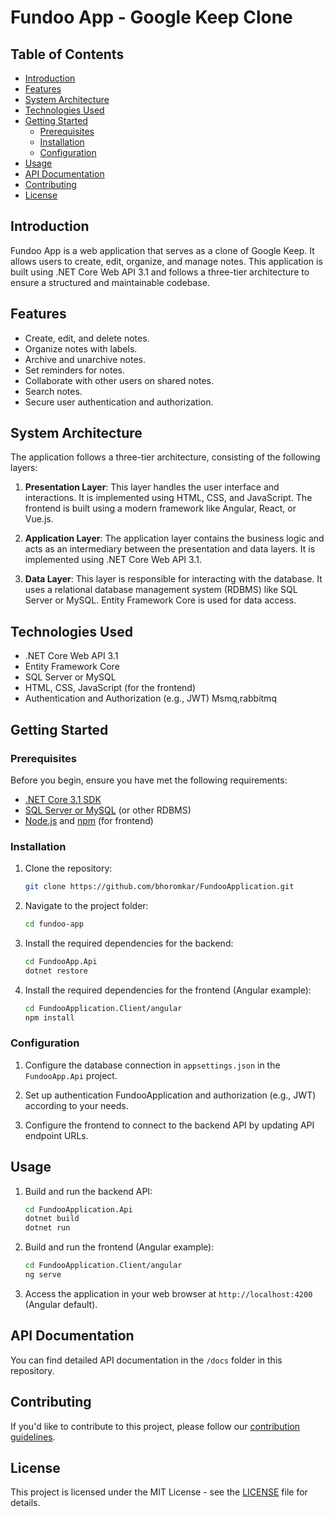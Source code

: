 # Fundoo App - Google Keep Clone

## Table of Contents

- [Introduction](#introduction)
- [Features](#features)
- [System Architecture](#system-architecture)
- [Technologies Used](#technologies-used)
- [Getting Started](#getting-started)
    - [Prerequisites](#prerequisites)
    - [Installation](#installation)
    - [Configuration](#configuration)
- [Usage](#usage)
- [API Documentation](#api-documentation)
- [Contributing](#contributing)
- [License](#license)

## Introduction

Fundoo App is a web application that serves as a clone of Google Keep. It allows users to create, edit, organize, and manage notes. This application is built using .NET Core Web API 3.1 and follows a three-tier architecture to ensure a structured and maintainable codebase.

## Features

- Create, edit, and delete notes.
- Organize notes with labels.
- Archive and unarchive notes.
- Set reminders for notes.
- Collaborate with other users on shared notes.
- Search notes.
- Secure user authentication and authorization.

## System Architecture

The application follows a three-tier architecture, consisting of the following layers:

1. **Presentation Layer**: This layer handles the user interface and interactions. It is implemented using HTML, CSS, and JavaScript. The frontend is built using a modern framework like Angular, React, or Vue.js.

2. **Application Layer**: The application layer contains the business logic and acts as an intermediary between the presentation and data layers. It is implemented using .NET Core Web API 3.1.

3. **Data Layer**: This layer is responsible for interacting with the database. It uses a relational database management system (RDBMS) like SQL Server or MySQL. Entity Framework Core is used for data access.

## Technologies Used

- .NET Core Web API 3.1
- Entity Framework Core
- SQL Server or MySQL
- HTML, CSS, JavaScript (for the frontend)
- Authentication and Authorization (e.g., JWT)
  Msmq,rabbitmq

## Getting Started

### Prerequisites

Before you begin, ensure you have met the following requirements:

- [.NET Core 3.1 SDK](https://dotnet.microsoft.com/download/dotnet/3.1)
- [SQL Server or MySQL](https://www.microsoft.com/en-us/sql-server/sql-server-downloads) (or other RDBMS)
- [Node.js](https://nodejs.org/) and [npm](https://www.npmjs.com/) (for frontend)

### Installation

1. Clone the repository:

   ```bash
   git clone https://github.com/bhoromkar/FundooApplication.git
   ```

2. Navigate to the project folder:

   ```bash
   cd fundoo-app
   ```

3. Install the required dependencies for the backend:

   ```bash
   cd FundooApp.Api
   dotnet restore
   ```

4. Install the required dependencies for the frontend (Angular example):

   ```bash
   cd FundooApplication.Client/angular
   npm install
   ```

### Configuration

1. Configure the database connection in `appsettings.json` in the `FundooApp.Api` project.

2. Set up authentication FundooApplication and authorization (e.g., JWT) according to your needs.

3. Configure the frontend to connect to the backend API by updating API endpoint URLs.

## Usage

1. Build and run the backend API:

   ```bash
   cd FundooApplication.Api
   dotnet build
   dotnet run
   ```

2. Build and run the frontend (Angular example):

   ```bash
   cd FundooApplication.Client/angular
   ng serve
   ```

3. Access the application in your web browser at `http://localhost:4200` (Angular default).

## API Documentation

You can find detailed API documentation in the `/docs` folder in this repository.

## Contributing

If you'd like to contribute to this project, please follow our [contribution guidelines](CONTRIBUTING.md).

## License

This project is licensed under the MIT License - see the [LICENSE](LICENSE) file for details.

